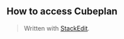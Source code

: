 

## How to access Cubeplan
> Written with [StackEdit](https://stackedit.io/).
<!--stackedit_data:
eyJoaXN0b3J5IjpbNzQ3ODI3MDExXX0=
-->